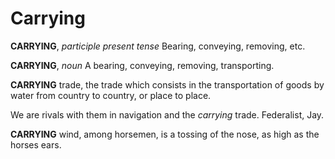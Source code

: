 # Carrying

**CARRYING**, _participle present tense_ Bearing, conveying, removing, etc.

**CARRYING**, _noun_ A bearing, conveying, removing, transporting.

**CARRYING** trade, the trade which consists in the transportation of goods by water from country to country, or place to place.

We are rivals with them in navigation and the _carrying_ trade. Federalist, Jay.

**CARRYING** wind, among horsemen, is a tossing of the nose, as high as the horses ears.